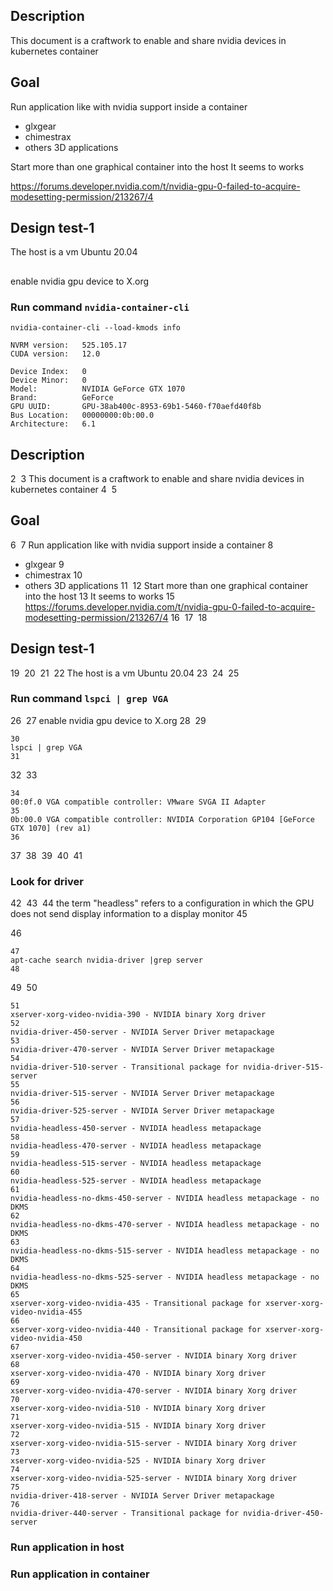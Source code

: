 ## Description

This document is a craftwork to enable and share nvidia devices in kubernetes container 

## Goal

Run application like with nvidia support inside a container 
- glxgear
- chimestrax
- others 3D applications

Start more than one graphical container into the host 
It seems to works

https://forums.developer.nvidia.com/t/nvidia-gpu-0-failed-to-acquire-modesetting-permission/213267/4


## Design test-1

The host is a vm Ubuntu 20.04


##

enable nvidia gpu device to X.org 


### Run command `nvidia-container-cli`


```
nvidia-container-cli --load-kmods info
```

```
NVRM version:   525.105.17
CUDA version:   12.0

Device Index:   0
Device Minor:   0
Model:          NVIDIA GeForce GTX 1070
Brand:          GeForce
GPU UUID:       GPU-38ab400c-8953-69b1-5460-f70aefd40f8b
Bus Location:   00000000:0b:00.0
Architecture:   6.1
```

## Description
2
​
3
This document is a craftwork to enable and share nvidia devices in kubernetes container 
4
​
5
## Goal
6
​
7
Run application like with nvidia support inside a container 
8
- glxgear
9
- chimestrax
10
- others 3D applications
11
​
12
Start more than one graphical container into the host 
13
It seems to works
15
https://forums.developer.nvidia.com/t/nvidia-gpu-0-failed-to-acquire-modesetting-permission/213267/4
16
​
17
​
18
## Design test-1
19
​
20
​
21
​
22
The host is a vm Ubuntu 20.04
23
​
24
​
25
### Run command `lspci | grep VGA`
26
​
27
enable nvidia gpu device to X.org 
28
​
29
```
30
lspci | grep VGA
31
```
32
​
33
```
34
00:0f.0 VGA compatible controller: VMware SVGA II Adapter
35
0b:00.0 VGA compatible controller: NVIDIA Corporation GP104 [GeForce GTX 1070] (rev a1)
36
```
37
​
38
​
39
​
40
​
41
### Look for driver
42
​
43
​
44
the term "headless" refers to a configuration in which the GPU does not send display information to a display monitor
45
​

46
```
47
apt-cache search nvidia-driver |grep server
48
```
49
​
50
```
51
xserver-xorg-video-nvidia-390 - NVIDIA binary Xorg driver
52
nvidia-driver-450-server - NVIDIA Server Driver metapackage
53
nvidia-driver-470-server - NVIDIA Server Driver metapackage
54
nvidia-driver-510-server - Transitional package for nvidia-driver-515-server
55
nvidia-driver-515-server - NVIDIA Server Driver metapackage
56
nvidia-driver-525-server - NVIDIA Server Driver metapackage
57
nvidia-headless-450-server - NVIDIA headless metapackage
58
nvidia-headless-470-server - NVIDIA headless metapackage
59
nvidia-headless-515-server - NVIDIA headless metapackage
60
nvidia-headless-525-server - NVIDIA headless metapackage
61
nvidia-headless-no-dkms-450-server - NVIDIA headless metapackage - no DKMS
62
nvidia-headless-no-dkms-470-server - NVIDIA headless metapackage - no DKMS
63
nvidia-headless-no-dkms-515-server - NVIDIA headless metapackage - no DKMS
64
nvidia-headless-no-dkms-525-server - NVIDIA headless metapackage - no DKMS
65
xserver-xorg-video-nvidia-435 - Transitional package for xserver-xorg-video-nvidia-455
66
xserver-xorg-video-nvidia-440 - Transitional package for xserver-xorg-video-nvidia-450
67
xserver-xorg-video-nvidia-450-server - NVIDIA binary Xorg driver
68
xserver-xorg-video-nvidia-470 - NVIDIA binary Xorg driver
69
xserver-xorg-video-nvidia-470-server - NVIDIA binary Xorg driver
70
xserver-xorg-video-nvidia-510 - NVIDIA binary Xorg driver
71
xserver-xorg-video-nvidia-515 - NVIDIA binary Xorg driver
72
xserver-xorg-video-nvidia-515-server - NVIDIA binary Xorg driver
73
xserver-xorg-video-nvidia-525 - NVIDIA binary Xorg driver
74
xserver-xorg-video-nvidia-525-server - NVIDIA binary Xorg driver
75
nvidia-driver-418-server - NVIDIA Server Driver metapackage
76
nvidia-driver-440-server - Transitional package for nvidia-driver-450-server
```


### Run application in host 

### Run application in container
